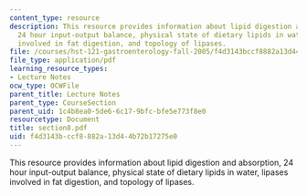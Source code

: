 ```yaml
---
content_type: resource
description: This resource provides information about lipid digestion and absorption,
  24 hour input-output balance, physical state of dietary lipids in water, lipases
  involved in fat digestion, and topology of lipases.
file: /courses/hst-121-gastroenterology-fall-2005/f4d3143bccf8882a13d44b72b17275e0_section8.pdf
file_type: application/pdf
learning_resource_types:
- Lecture Notes
ocw_type: OCWFile
parent_title: Lecture Notes
parent_type: CourseSection
parent_uid: 1c4b8ea0-5de6-6c17-9bfc-bfe5e773f8e0
resourcetype: Document
title: section8.pdf
uid: f4d3143b-ccf8-882a-13d4-4b72b17275e0
---
```

This resource provides information about lipid digestion and absorption, 24 hour input-output balance, physical state of dietary lipids in water, lipases involved in fat digestion, and topology of lipases.


